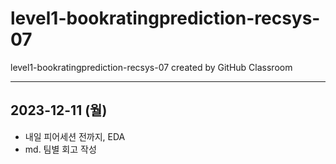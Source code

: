 # level1-bookratingprediction-recsys-07
level1-bookratingprediction-recsys-07 created by GitHub Classroom

---

## 2023-12-11 (월)

- 내일 피어세션 전까지, EDA
- md. 팀별 회고 작성
